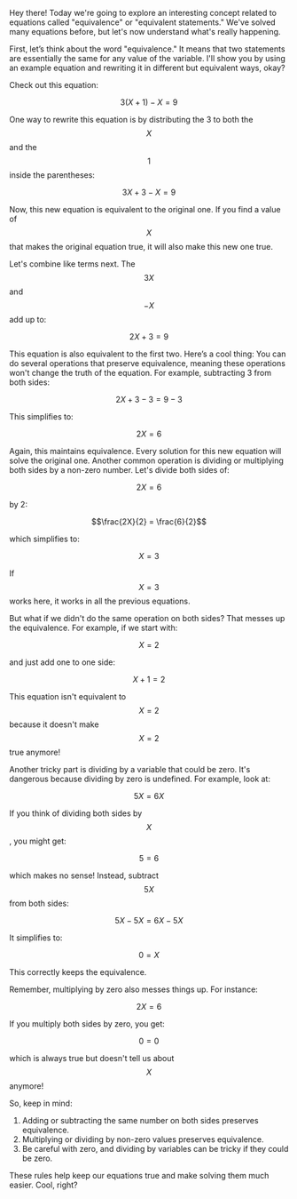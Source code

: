 Hey there! Today we're going to explore an interesting concept related to equations called "equivalence" or "equivalent statements." We've solved many equations before, but let's now understand what's really happening. 

First, let’s think about the word "equivalence." It means that two statements are essentially the same for any value of the variable. I'll show you by using an example equation and rewriting it in different but equivalent ways, okay? 

Check out this equation:

$$3(X + 1) - X = 9$$

One way to rewrite this equation is by distributing the 3 to both the $$X$$ and the $$1$$ inside the parentheses:

$$3X + 3 - X = 9$$

Now, this new equation is equivalent to the original one. If you find a value of $$X$$ that makes the original equation true, it will also make this new one true. 

Let's combine like terms next. The $$3X$$ and $$-X$$ add up to:

$$2X + 3 = 9$$

This equation is also equivalent to the first two. Here’s a cool thing: You can do several operations that preserve equivalence, meaning these operations won't change the truth of the equation. For example, subtracting 3 from both sides:

$$2X + 3 - 3 = 9 - 3$$

This simplifies to:

$$2X = 6$$

Again, this maintains equivalence. Every solution for this new equation will solve the original one. Another common operation is dividing or multiplying both sides by a non-zero number. Let's divide both sides of:

$$2X = 6$$

by 2:

$$\frac{2X}{2} = \frac{6}{2}$$

which simplifies to:

$$X = 3$$

If $$X = 3$$ works here, it works in all the previous equations. 

But what if we didn't do the same operation on both sides? That messes up the equivalence. For example, if we start with:

$$ X = 2 $$

and just add one to one side:

$$X + 1 = 2$$

This equation isn't equivalent to $$X = 2$$ because it doesn't make $$X = 2$$ true anymore!

Another tricky part is dividing by a variable that could be zero. It's dangerous because dividing by zero is undefined. For example, look at:

$$5X = 6X$$

If you think of dividing both sides by $$X$$, you might get:

$$5 = 6$$

which makes no sense! Instead, subtract $$5X$$ from both sides:

$$5X - 5X = 6X - 5X$$

It simplifies to:

$$0 = X$$

This correctly keeps the equivalence. 

Remember, multiplying by zero also messes things up. For instance:

$$2X = 6$$

If you multiply both sides by zero, you get:

$$0 = 0$$

which is always true but doesn't tell us about $$X$$ anymore! 

So, keep in mind:
1. Adding or subtracting the same number on both sides preserves equivalence.
2. Multiplying or dividing by non-zero values preserves equivalence.
3. Be careful with zero, and dividing by variables can be tricky if they could be zero.

These rules help keep our equations true and make solving them much easier. Cool, right?
